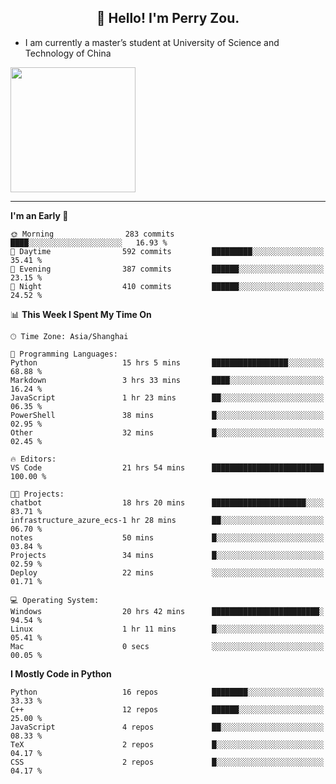 <h2 align="center">👋 Hello! I'm Perry Zou.</h2>

- I am currently a master’s student at University of Science and Technology of China

<img height=200 align="center" src="https://github-readme-stats.vercel.app/api?username=zonepg" />

-------

<!--START_SECTION:waka-->
**I'm an Early 🐤** 

```text
🌞 Morning                283 commits         ████░░░░░░░░░░░░░░░░░░░░░   16.93 % 
🌆 Daytime                592 commits         █████████░░░░░░░░░░░░░░░░   35.41 % 
🌃 Evening                387 commits         ██████░░░░░░░░░░░░░░░░░░░   23.15 % 
🌙 Night                  410 commits         ██████░░░░░░░░░░░░░░░░░░░   24.52 % 
```


📊 **This Week I Spent My Time On** 

```text
🕑︎ Time Zone: Asia/Shanghai

💬 Programming Languages: 
Python                   15 hrs 5 mins       █████████████████░░░░░░░░   68.88 % 
Markdown                 3 hrs 33 mins       ████░░░░░░░░░░░░░░░░░░░░░   16.24 % 
JavaScript               1 hr 23 mins        ██░░░░░░░░░░░░░░░░░░░░░░░   06.35 % 
PowerShell               38 mins             █░░░░░░░░░░░░░░░░░░░░░░░░   02.95 % 
Other                    32 mins             █░░░░░░░░░░░░░░░░░░░░░░░░   02.45 % 

🔥 Editors: 
VS Code                  21 hrs 54 mins      █████████████████████████   100.00 % 

🐱‍💻 Projects: 
chatbot                  18 hrs 20 mins      █████████████████████░░░░   83.71 % 
infrastructure_azure_ecs-1 hr 28 mins        ██░░░░░░░░░░░░░░░░░░░░░░░   06.70 % 
notes                    50 mins             █░░░░░░░░░░░░░░░░░░░░░░░░   03.84 % 
Projects                 34 mins             █░░░░░░░░░░░░░░░░░░░░░░░░   02.59 % 
Deploy                   22 mins             ░░░░░░░░░░░░░░░░░░░░░░░░░   01.71 % 

💻 Operating System: 
Windows                  20 hrs 42 mins      ████████████████████████░   94.54 % 
Linux                    1 hr 11 mins        █░░░░░░░░░░░░░░░░░░░░░░░░   05.41 % 
Mac                      0 secs              ░░░░░░░░░░░░░░░░░░░░░░░░░   00.05 % 
```

**I Mostly Code in Python** 

```text
Python                   16 repos            ████████░░░░░░░░░░░░░░░░░   33.33 % 
C++                      12 repos            ██████░░░░░░░░░░░░░░░░░░░   25.00 % 
JavaScript               4 repos             ██░░░░░░░░░░░░░░░░░░░░░░░   08.33 % 
TeX                      2 repos             █░░░░░░░░░░░░░░░░░░░░░░░░   04.17 % 
CSS                      2 repos             █░░░░░░░░░░░░░░░░░░░░░░░░   04.17 % 
```




<!--END_SECTION:waka-->
